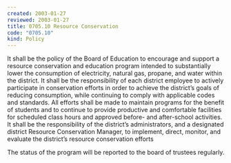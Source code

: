 ```yaml
---
created: 2003-01-27
reviewed: 2003-01-27
title: 0705.10 Resource Conservation
code: "0705.10"
kind: Policy
---
```


It shall be the policy of the Board of Education to encourage and support a resource conservation and education program intended to substantially lower the consumption of electricity, natural gas, propane, and water within the district. It shall be the responsibility of each district employee to actively participate in conservation efforts in order to achieve the district’s goals of reducing consumption, while continuing to comply with applicable codes and standards. All efforts shall be made to maintain programs for the benefit of students and to continue to provide productive and comfortable facilities for scheduled class hours and approved before- and after-school activities. It shall be the responsibility of the district’s administrators, and a designated district Resource Conservation Manager, to implement, direct, monitor, and evaluate the district’s resource conservation efforts

The status of the program will be reported to the board of trustees regularly.
